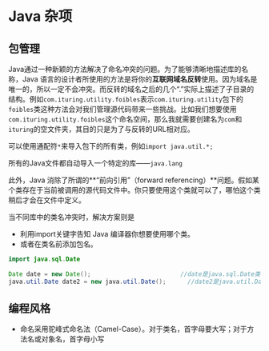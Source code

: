 # Java 杂项

## 包管理

Java通过一种新颖的方法解决了命名冲突的问题。为了能够清晰地描述库的名称，Java 语言的设计者所使用的方法是将你的**互联网域名反转**使用。因为域名是唯一的，所以一定不会冲突。而反转的域名之后的几个“.”实际上描述了子目录的结构。例如`com.ituring.utility.foibles`表示`com.ituring.utility`包下的`foibles`类这种方法会对我们管理源代码带来一些挑战。比如我们想要使用`com.ituring.utility.foibles`这个命名空间，那么我就需要创建名为`com`和`ituring`的空文件夹，其目的只是为了与反转的URL相对应。



可以使用通配符`*`来导入包下的所有类，例如`import java.util.*;`

所有的Java文件都自动导入一个特定的库——`java.lang`



此外，Java 消除了所谓的**“前向引用”（forward referencing）**问题。假如某个类存在于当前被调用的源代码文件中。你只要使用这个类就可以了，哪怕这个类稍后才会在文件中定义。

当不同库中的类名冲突时，解决方案则是

- 利用import关键字告知 Java 编译器你想要使用哪个类。
- 或者在类名前添加包名。

~~~java
import java.sql.Date
    
Date date = new Date();							//date是java.sql.Date类型
java.util.Date date2 = new java.util.Date();	  //date2是java.util.Date类型
~~~



## 编程风格

- 命名采用驼峰式命名法（Camel-Case）。对于类名，首字母要大写；对于方法名或对象名，首字母小写